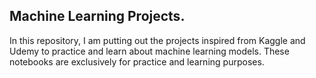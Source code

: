 ## Machine Learning Projects.

In this repository, I am putting out the projects inspired from Kaggle and Udemy to practice and learn about machine learning models. These notebooks are exclusively for practice and learning purposes. 
